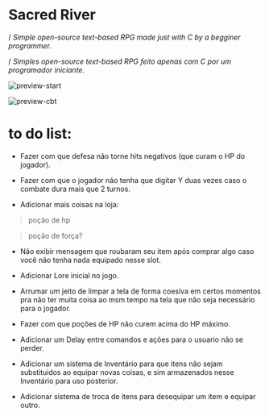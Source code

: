 # Sacred River

/ *Simple open-source text-based RPG made just with C by a begginer programmer.*

/ *Simples open-source text-based RPG feito apenas com C por um programador iniciante.*

![preview-start](https://i.imgur.com/U0edKG2.png)

![preview-cbt](https://i.imgur.com/98QQjTs.png)

# to do list:

- Fazer com que defesa não torne hits negativos (que curam o HP do jogador).

- Fazer com que o jogador não tenha que digitar Y duas vezes caso o combate dura mais que 2 turnos.

- Adicionar mais coisas na loja:
 > poção de hp
 
 > poção de força?

- Não exibir mensagem que roubaram seu item após comprar algo caso você não tenha nada equipado nesse slot.

- Adicionar Lore inicial no jogo.

- Arrumar um jeito de limpar a tela de forma coesiva  em certos momentos pra não ter muita coisa ao msm tempo na tela que não seja necessário para o jogador.

- Fazer com que poções de HP não curem acima do HP máximo.

- Adicionar um Delay entre comandos e ações para o usuario não se perder.

- Adicionar um sistema de Inventário para que itens não sejam substituidos ao equipar novas coisas, e sim armazenados nesse Inventário para uso posterior.

- Adicionar sistema de troca de itens para desequipar um item e equipar outro.

